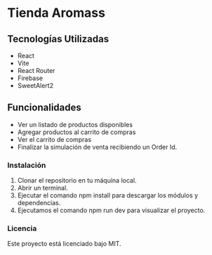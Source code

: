 # Tienda Aromass


## Tecnologías Utilizadas
- React
- Vite
- React Router
- Firebase 
- SweetAlert2

## Funcionalidades
- Ver un listado de productos disponibles
- Agregar productos al carrito de compras
- Ver el carrito de compras
- Finalizar la simulación de venta recibiendo un Order Id.

### Instalación
1. Clonar el repositorio en tu máquina local.
2. Abrir un terminal.
3. Ejecutar el comando npm install para descargar los módulos y dependencias.
4. Ejecutamos el comando npm run dev para visualizar el proyecto.
### Licencia
Este proyecto está licenciado bajo MIT.